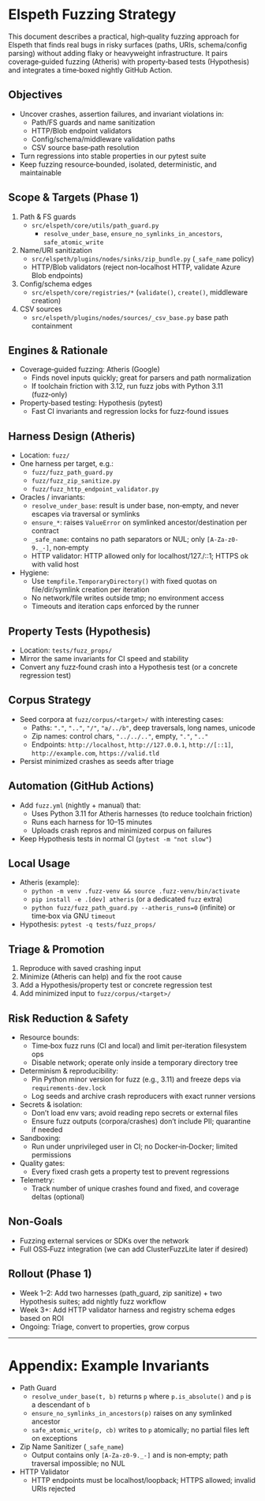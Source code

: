 # Elspeth Fuzzing Strategy

This document describes a practical, high‑quality fuzzing approach for Elspeth that finds real bugs in risky surfaces (paths, URIs, schema/config parsing) without adding flaky or heavyweight infrastructure. It pairs coverage‑guided fuzzing (Atheris) with property‑based tests (Hypothesis) and integrates a time‑boxed nightly GitHub Action.

## Objectives
- Uncover crashes, assertion failures, and invariant violations in:
  - Path/FS guards and name sanitization
  - HTTP/Blob endpoint validators
  - Config/schema/middleware validation paths
  - CSV source base‑path resolution
- Turn regressions into stable properties in our pytest suite
- Keep fuzzing resource‑bounded, isolated, deterministic, and maintainable

## Scope & Targets (Phase 1)
1) Path & FS guards
   - `src/elspeth/core/utils/path_guard.py`
     - `resolve_under_base`, `ensure_no_symlinks_in_ancestors`, `safe_atomic_write`
2) Name/URI sanitization
   - `src/elspeth/plugins/nodes/sinks/zip_bundle.py` (`_safe_name` policy)
   - HTTP/Blob validators (reject non‑localhost HTTP, validate Azure Blob endpoints)
3) Config/schema edges
   - `src/elspeth/core/registries/*` (`validate()`, `create()`, middleware creation)
4) CSV sources
   - `src/elspeth/plugins/nodes/sources/_csv_base.py` base path containment

## Engines & Rationale
- Coverage‑guided fuzzing: Atheris (Google)
  - Finds novel inputs quickly; great for parsers and path normalization
  - If toolchain friction with 3.12, run fuzz jobs with Python 3.11 (fuzz‑only)
- Property‑based testing: Hypothesis (pytest)
  - Fast CI invariants and regression locks for fuzz‑found issues

## Harness Design (Atheris)
- Location: `fuzz/`
- One harness per target, e.g.:
  - `fuzz/fuzz_path_guard.py`
  - `fuzz/fuzz_zip_sanitize.py`
  - `fuzz/fuzz_http_endpoint_validator.py`
- Oracles / invariants:
  - `resolve_under_base`: result is under base, non‑empty, and never escapes via traversal or symlinks
  - `ensure_*`: raises `ValueError` on symlinked ancestor/destination per contract
  - `_safe_name`: contains no path separators or NUL; only `[A-Za-z0-9._-]`, non‑empty
  - HTTP validator: HTTP allowed only for localhost/127./::1; HTTPS ok with valid host
- Hygiene:
  - Use `tempfile.TemporaryDirectory()` with fixed quotas on file/dir/symlink creation per iteration
  - No network/file writes outside tmp; no environment access
  - Timeouts and iteration caps enforced by the runner

## Property Tests (Hypothesis)
- Location: `tests/fuzz_props/`
- Mirror the same invariants for CI speed and stability
- Convert any fuzz‑found crash into a Hypothesis test (or a concrete regression test)

## Corpus Strategy
- Seed corpora at `fuzz/corpus/<target>/` with interesting cases:
  - Paths: `"."`, `".."`, `"/"`, `"a/../b"`, deep traversals, long names, unicode
  - Zip names: control chars, `"../../.."`, empty, `"."`, `".."`
  - Endpoints: `http://localhost`, `http://127.0.0.1`, `http://[::1]`, `http://example.com`, `https://valid.tld`
- Persist minimized crashes as seeds after triage

## Automation (GitHub Actions)
- Add `fuzz.yml` (nightly + manual) that:
  - Uses Python 3.11 for Atheris harnesses (to reduce toolchain friction)
  - Runs each harness for 10–15 minutes
  - Uploads crash repros and minimized corpus on failures
- Keep Hypothesis tests in normal CI (`pytest -m "not slow"`)

## Local Usage
- Atheris (example):
  - `python -m venv .fuzz-venv && source .fuzz-venv/bin/activate`
  - `pip install -e .[dev] atheris` (or a dedicated `fuzz` extra)
  - `python fuzz/fuzz_path_guard.py --atheris_runs=0` (infinite) or time‑box via GNU `timeout`
- Hypothesis: `pytest -q tests/fuzz_props/`

## Triage & Promotion
1) Reproduce with saved crashing input
2) Minimize (Atheris can help) and fix the root cause
3) Add a Hypothesis/property test or concrete regression test
4) Add minimized input to `fuzz/corpus/<target>/`

## Risk Reduction & Safety
- Resource bounds:
  - Time‑box fuzz runs (CI and local) and limit per‑iteration filesystem ops
  - Disable network; operate only inside a temporary directory tree
- Determinism & reproducibility:
  - Pin Python minor version for fuzz (e.g., 3.11) and freeze deps via `requirements-dev.lock`
  - Log seeds and archive crash reproducers with exact runner versions
- Secrets & isolation:
  - Don’t load env vars; avoid reading repo secrets or external files
  - Ensure fuzz outputs (corpora/crashes) don’t include PII; quarantine if needed
- Sandboxing:
  - Run under unprivileged user in CI; no Docker‑in‑Docker; limited permissions
- Quality gates:
  - Every fixed crash gets a property test to prevent regressions
- Telemetry:
  - Track number of unique crashes found and fixed, and coverage deltas (optional)

## Non‑Goals
- Fuzzing external services or SDKs over the network
- Full OSS‑Fuzz integration (we can add ClusterFuzzLite later if desired)

## Rollout (Phase 1)
- Week 1–2: Add two harnesses (path_guard, zip sanitize) + two Hypothesis suites; add nightly fuzz workflow
- Week 3+: Add HTTP validator harness and registry schema edges based on ROI
- Ongoing: Triage, convert to properties, grow corpus

---

# Appendix: Example Invariants
- Path Guard
  - `resolve_under_base(t, b)` returns `p` where `p.is_absolute()` and `p` is a descendant of `b`
  - `ensure_no_symlinks_in_ancestors(p)` raises on any symlinked ancestor
  - `safe_atomic_write(p, cb)` writes to `p` atomically; no partial files left on exceptions
- Zip Name Sanitizer (`_safe_name`)
  - Output contains only `[A-Za-z0-9._-]` and is non‑empty; path traversal impossible; no NUL
- HTTP Validator
  - HTTP endpoints must be localhost/loopback; HTTPS allowed; invalid URIs rejected

